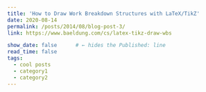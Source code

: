 ```yaml
---
title: 'How to Draw Work Breakdown Structures with LaTeX/TikZ'
date: 2020-08-14
permalink: /posts/2014/08/blog-post-3/
link: https://www.baeldung.com/cs/latex-tikz-draw-wbs

show_date: false      # ← hides the Published: line
read_time: false  
tags:
  - cool posts
  - category1
  - category2
---
```

